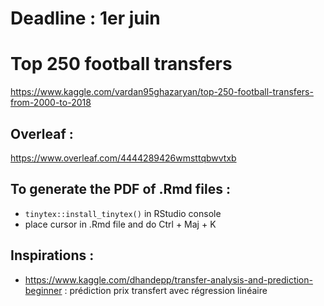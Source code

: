 # Deadline : 1er juin

# Top 250 football transfers
https://www.kaggle.com/vardan95ghazaryan/top-250-football-transfers-from-2000-to-2018

## Overleaf :
https://www.overleaf.com/4444289426wmsttqbwvtxb

## To generate the PDF of .Rmd files :
- `tinytex::install_tinytex()` in RStudio console
- place cursor in .Rmd file and do Ctrl + Maj + K

## Inspirations :
- https://www.kaggle.com/dhandepp/transfer-analysis-and-prediction-beginner : prédiction prix transfert avec régression linéaire